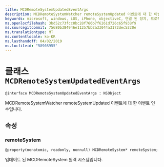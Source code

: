 ```yaml
---
title: MCDRemoteSystemUpdatedEventArgs
description: MCDRemoteSystemWatcher remoteSystemUpdated 이벤트에 대 한 이벤트 인수입니다.
keywords: microsoft, windows, iOS, iPhone, objectiveC, 연결 된 장치, 프로젝트 로마
ms.openlocfilehash: 3bd52c73fcc8bc28f766b7f6261d726c65f938f9
ms.sourcegitcommit: 75680b384946e11257bb2a33044a3172dec5220e
ms.translationtype: MT
ms.contentlocale: ko-KR
ms.lasthandoff: 04/02/2019
ms.locfileid: "58908955"
---
```

# <a name="class-mcdremotesystemupdatedeventargs"></a>클래스 `MCDRemoteSystemUpdatedEventArgs` 

```
@interface MCDRemoteSystemUpdatedEventArgs : NSObject
```  

MCDRemoteSystemWatcher remoteSystemUpdated 이벤트에 대 한 이벤트 인수입니다.

## <a name="properties"></a>속성

### <a name="remotesystem"></a>remoteSystem
`@property(nonatomic, readonly, nonnull) MCDRemoteSystem* remoteSystem;`

업데이트 된 MCDRemoteSystem 원격 시스템입니다.